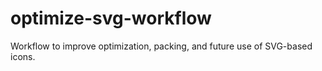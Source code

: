# optimize-svg-workflow
Workflow to improve optimization, packing, and future use of SVG-based icons.
